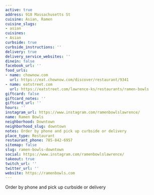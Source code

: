 ```yaml
---
active: true
address: 918 Massachusetts St
cuisine: Asian, Ramen
cuisine_slugs:
- asian
cuisines:
- Asian
curbside: true
curbside_instructions: ''
delivery: true
delivery_service_websites: ''
dinein: false
facebook_url: ''
food_urls:
- name: chownow.com
  url: https://eat.chownow.com/discover/restaurant/9341
- name: eatstreet.com
  url: https://eatstreet.com/lawrence-ks/restaurants/ramen-bowls
giftcard: false
giftcard_notes: ''
giftcard_url: ''
hours: ''
instagram_url: https://www.instagram.com/ramenbowlslawrence/
name: Ramen Bowls
neighborhood: Downtown
neighborhood_slug: downtown
notes: Order by phone and pick up curbside or delivery
place_type: Restaurant
restaurant_phone: 785-842-6957
sitemap: false
slug: ramen-bowls-downtown
social: https://www.instagram.com/ramenbowlslawrence/
takeout: true
twitch_url: ''
twitter_url: ''
website: https://ramenbowls.com
---
```


Order by phone and pick up curbside or delivery